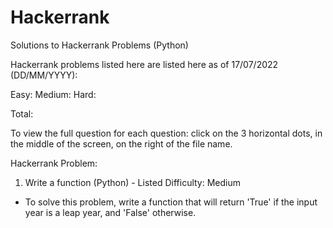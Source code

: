 # Hackerrank
Solutions to Hackerrank Problems (Python)

Hackerrank problems listed here are listed here as of 17/07/2022 (DD/MM/YYYY):

Easy: 
Medium: 
Hard: 

Total: 

To view the full question for each question: click on the 3 horizontal dots, in the middle of the screen, on the right of the file name.

Hackerrank Problem:

1. Write a function (Python) - Listed Difficulty: Medium
- To solve this problem, write a function that will return 'True' if the input year is a leap year, and 'False' otherwise.
